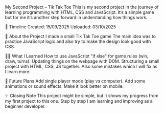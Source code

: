 My Second Project – Tik Tak Toe 
This is my second project in the journey of learning programming with HTML, CSS and JavaScript.
It’s a simple game but for me it’s another step forward in understanding how things work.

📅 Timeline
Created: 15/09/2025
Uploaded: 03/10/2025

🔎 About the Project
I made a small Tik Tak Toe game The main idea was to practice JavaScript logic and also try to make the design look good with CSS.

🧑‍💻 What I Learned
How to use JavaScript "if else" for game rules (win, draw, turns).
Updating things on the webpage with DOM.
Structuring a small project with HTML, CSS, JS together.
Also some mistakes which I will fix as I learn more.

🚀 Future Plans
Add single player mode (play vs computer).
Add some animations or sound effects.
Make it look better on mobile.

✨ Closing Note
This project might be simple, but it shows my progress from my first project to this one.
Step by step I am learning and improving as a beginner developer.
